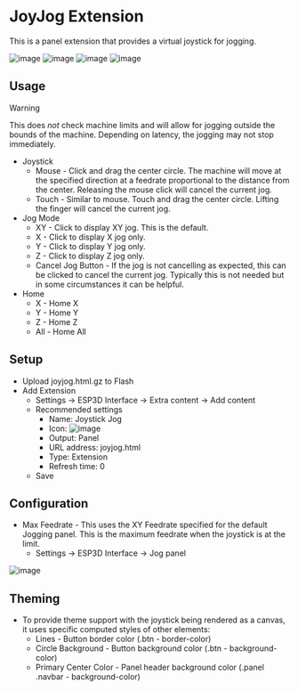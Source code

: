 # JoyJog Extension

This is a panel extension that provides a virtual joystick for jogging.

![image](https://github.com/user-attachments/assets/2ed07bad-e9b6-47df-82da-f5be51389343)
![image](https://github.com/user-attachments/assets/617c3af0-5529-4dad-a828-7d1aeda9f267)
![image](https://github.com/user-attachments/assets/d5965d30-1d0b-42aa-aa7e-70a67f7a32a7)
![image](https://github.com/user-attachments/assets/5e122390-6036-45e8-867d-c8c411b65ce4)

## Usage
> [!WARNING]
> This does *not* check machine limits and will allow for jogging outside the bounds of the machine.  Depending on latency, the jogging may not stop immediately.

- Joystick
  - Mouse - Click and drag the center circle.  The machine will move at the specified direction at a feedrate proportional to the distance from the center.  Releasing the mouse click will cancel the current jog.
  - Touch - Similar to mouse.  Touch and drag the center circle.  Lifting the finger will cancel the current jog.
- Jog Mode
  - XY - Click to display XY jog.  This is the default.
  - X - Click to display X jog only.
  - Y - Click to display Y jog only.
  - Z - Click to display Z jog only.
  - Cancel Jog Button - If the jog is not cancelling as expected, this can be clicked to cancel the current jog.  Typically this is not needed but in some circumstances it can be helpful.
- Home
  - X - Home X
  - Y - Home Y
  - Z - Home Z
  - All - Home All

## Setup
- Upload joyjog.html.gz to Flash
- Add Extension
  - Settings -> ESP3D Interface -> Extra content -> Add content
  - Recommended settings
    - Name: Joystick Jog
    - Icon: ![image](https://github.com/user-attachments/assets/f764a341-d54c-4ccb-8726-be5e70a2824e)
    - Output: Panel
    - URL address: joyjog.html
    - Type: Extension
    - Refresh time: 0
  - Save

## Configuration
- Max Feedrate - This uses the XY Feedrate specified for the default Jogging panel.  This is the maximum feedrate when the joystick is at the limit.
  - Settings -> ESP3D Interface -> Jog panel

![image](https://github.com/user-attachments/assets/cb8df6a8-2209-42a7-8809-570b6fab0aa6)

## Theming
- To provide theme support with the joystick being rendered as a canvas, it uses specific computed styles of other elements:
  - Lines - Button border color (.btn - border-color)
  - Circle Background - Button background color (.btn - background-color)
  - Primary Center Color - Panel header background color (.panel .navbar - background-color)
